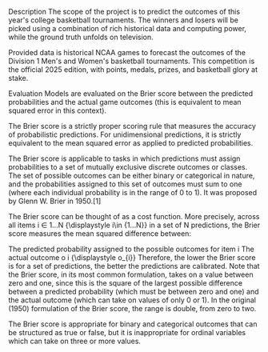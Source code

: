 Description
The scope of the project is to predict the outcomes of this year's college basketball tournaments. 
The winners and losers will be picked using a combination of rich historical data and computing power, while the ground truth unfolds on television.

Provided data is historical NCAA games to forecast the outcomes of the Division 1 Men's and Women's basketball tournaments. 
This competition is the official 2025 edition, with points, medals, prizes, and basketball glory at stake.

Evaluation
Models are evaluated on the Brier score between the predicted probabilities and the actual game outcomes (this is equivalent to mean squared error in this context).

The Brier score is a strictly proper scoring rule that measures the accuracy of probabilistic predictions. For unidimensional predictions, it is strictly equivalent to the mean squared error as applied to predicted probabilities.

The Brier score is applicable to tasks in which predictions must assign probabilities to a set of mutually exclusive discrete outcomes or classes. 
The set of possible outcomes can be either binary or categorical in nature, and the probabilities assigned to this set of outcomes must sum to one (where each individual probability is in the range of 0 to 1). 
It was proposed by Glenn W. Brier in 1950.[1]

The Brier score can be thought of as a cost function. More precisely, across all items 
i ∈ 1...N
{\displaystyle i\in {1...N}} in a set of N predictions, the Brier score measures the mean squared difference between:

The predicted probability assigned to the possible outcomes for item i
The actual outcome 
o
i
{\displaystyle o_{i}}
Therefore, the lower the Brier score is for a set of predictions, the better the predictions are calibrated. 
Note that the Brier score, in its most common formulation, takes on a value between zero and one, since this is the square of the largest possible difference between a predicted probability (which must be between zero and one) and the actual outcome (which can take on values of only 0 or 1). In the original (1950) formulation of the Brier score, the range is double, from zero to two.

The Brier score is appropriate for binary and categorical outcomes that can be structured as true or false, but it is inappropriate for ordinal variables which can take on three or more values.
